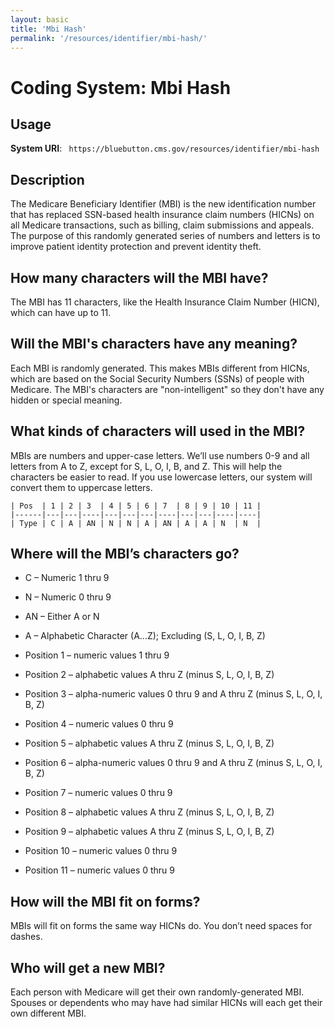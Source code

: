 ```yaml
---
layout: basic
title: 'Mbi Hash'
permalink: '/resources/identifier/mbi-hash/'
---
```


# Coding System: Mbi Hash

## Usage

**System URI**: ` https://bluebutton.cms.gov/resources/identifier/mbi-hash`

## Description 

The Medicare Beneficiary Identifier (MBI) is the new identification number that has replaced SSN-based health insurance claim numbers (HICNs) on all Medicare transactions, such as billing, claim submissions and appeals. The purpose of this randomly generated series of numbers and letters is to improve patient identity protection and prevent identity theft.

## How many characters will the MBI have?
The MBI has 11 characters, like the Health Insurance Claim Number (HICN), which can have up to 11.

## Will the MBI's characters have any meaning?
Each MBI is randomly generated. This makes MBIs different from HICNs, which are based on the Social Security Numbers (SSNs) of people with Medicare. The MBI's characters are "non-intelligent" so they don't have any hidden or special meaning.

## What kinds of characters will used in the MBI?
MBIs are numbers and upper-case letters. We’ll use numbers 0-9 and all letters from A to Z, except for S, L, O, I, B, and Z. This will help the
characters be easier to read. If you use lowercase letters, our system will convert them to uppercase letters.
```
| Pos  | 1 | 2 | 3  | 4 | 5 | 6 | 7  | 8 | 9 | 10 | 11 |
|------|---|---|----|---|---|---|----|---|---|----|----|
| Type | C | A | AN | N | N | A | AN | A | A | N  | N  |
```

## Where will the MBI’s characters go?
* C – Numeric 1 thru 9 
* N – Numeric 0 thru 9 
* AN – Either A or N 
* A – Alphabetic Character (A...Z); Excluding (S, L, O, I, B, Z)

* Position 1 – numeric values 1 thru 9 
* Position 2 – alphabetic values A thru Z (minus S, L, O, I, B, Z)
* Position 3 – alpha-numeric values 0 thru 9 and A thru Z (minus S, L, O, I, B, Z)
* Position 4 – numeric values 0 thru 9 
* Position 5 – alphabetic values A thru Z (minus S, L, O, I, B, Z)
* Position 6 – alpha-numeric values 0 thru 9 and A thru Z (minus S, L, O, I, B, Z)
* Position 7 – numeric values 0 thru 9 
* Position 8 – alphabetic values A thru Z (minus S, L, O, I, B, Z)
* Position 9 – alphabetic values A thru Z (minus S, L, O, I, B, Z)
* Position 10 – numeric values 0 thru 9 
* Position 11 – numeric values 0 thru 9

## How will the MBI fit on forms?
MBIs will fit on forms the same way HICNs do. You don’t need spaces for dashes.

## Who will get a new MBI?
Each person with Medicare will get their own randomly-generated MBI. Spouses or dependents who may have had similar HICNs will each get
their own different MBI.



